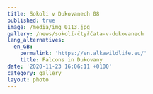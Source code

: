 ```yaml
---
title: Sokoli v Dukovanech 08
published: true
image: /media/img_0113.jpg
gallery: /news/sokolí-čtyřčata-v-dukovanech
lang_alternatives:
  en_GB:
    permalink: 'https://en.alkawildlife.eu/'
    title: Falcons in Dukovany
date: '2020-11-23 16:06:11 +0100'
category: gallery
layout: photo
---
```


